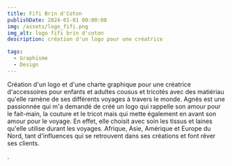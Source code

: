 ```yaml
---
title: Fifi Brin d'Coton
publishDate: 2024-01-01 00:00:00
img: /assets/logo_fifi.png
img_alt: logo fifi brin d'coton
description: création d'un logo pour une créatrice

tags:
  - Graphisme
  - Design
---
```


Création d'un logo et d'une charte graphique pour une créatrice d'accessoires pour enfants et adultes cousus et tricotés avec des matiériau qu'elle ramène de ses différents voyages à travers le monde. Agnès est une passionnée qui m'a demandé de créé un logo qui rappelle son amour pour le fait-main, la couture et le tricot mais qui mette également en avant son amour pour le voyage. En effet, elle choisit avec soin les tissus et laines qu'elle utilise durant les voyages. Afrique, Asie, Amérique et Europe du Nord, tant d'influences qui se retrouvent dans ses créations et font rêver ses clients.

.
